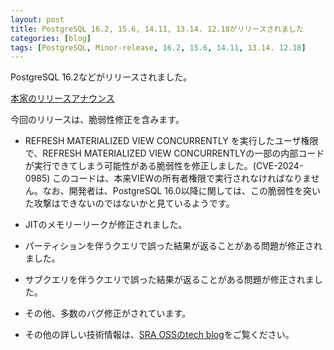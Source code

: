 ```yaml
---
layout: post
title: PostgreSQL 16.2, 15.6, 14.11, 13.14. 12.18がリリースされました
categories: [blog]
tags: [PostgreSQL, Minor-release, 16.2, 15.6, 14.11, 13.14. 12.18]
---
```

PostgreSQL 16.2などがリリースされました。

[本家のリリースアナウンス](https://www.postgresql.org/about/news/postgresql-162-156-1411-1314-and-1218-released-2807/)

今回のリリースは、脆弱性修正を含みます。

- REFRESH MATERIALIZED VIEW CONCURRENTLY を実行したユーザ権限で、REFRESH MATERIALIZED VIEW CONCURRENTLYの一部の内部コードが実行できてしまう可能性がある脆弱性を修正しました。(CVE-2024-0985) このコードは、本来VIEWの所有者権限で実行されなければなりません。なお、開発者は、PostgreSQL 16.0以降に関しては、この脆弱性を突いた攻撃はできないのではないかと見ているようです。

- JITのメモリーリークが修正されました。

- パーティションを伴うクエリで誤った結果が返ることがある問題が修正されました。

- サブクエリを伴うクエリで誤った結果が返ることがある問題が修正されました。

- その他、多数のバグ修正がされています。

- その他の詳しい技術情報は、[SRA OSSのtech blog](https://www.sraoss.co.jp/tech-blog/)をご覧ください。

